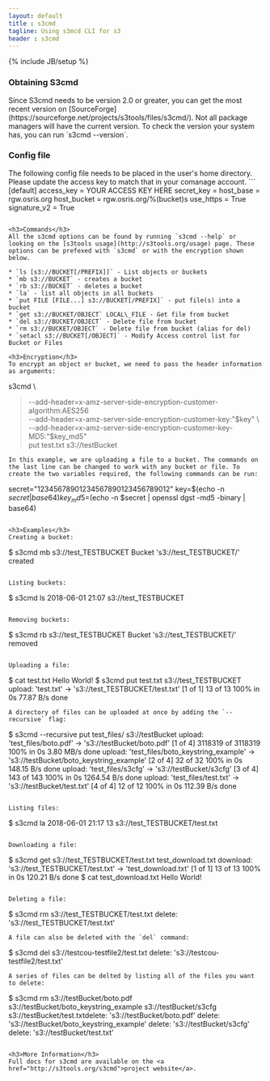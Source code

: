 ```yaml
---
layout: default
title : s3cmd
tagline: Using s3mcd CLI for s3
header : s3cmd
---
```


{% include JB/setup %}

<h3>Obtaining S3cmd</h3>
Since S3cmd needs to be version 2.0 or greater, you can get the most recent version on [SourceForge](https://sourceforge.net/projects/s3tools/files/s3cmd/). Not all package managers will have the current version. To check the version your system has, you can run `s3cmd --version`.

<h3>Config file</h3>
The following config file needs to be placed in the user's home directory. Please update the access key to match that in your comanage account.
```
[default]
access_key   = YOUR ACCESS KEY HERE
secret_key   =
host_base    = rgw.osris.org
host_bucket  = rgw.osris.org/%(bucket)s
use_https    = True
signature_v2 = True

```

<h3>Commands</h3>
All the s3cmd options can be found by running `s3cmd --help` or looking on the [s3tools usage](http://s3tools.org/usage) page. These options can be prefexed with `s3cmd` or with the encryption shown below.

* `ls [s3://BUCKET[/PREFIX]]` - List objects or buckets
* `mb s3://BUCKET` - creates a bucket
* `rb s3://BUCKET` - deletes a bucket
* `la` - list all objects in all buckets
* `put FILE [FILE...] s3://BUCKET[/PREFIX]` - put file(s) into a bucket
* `get s3://BUCKET/OBJECT` LOCAL\_FILE - Get file from bucket
* `del s3://BUCKET/OBJECT` - Delete file from bucket
* `rm s3://BUCKET/OBJECT` - Delete file from bucket (alias for del)
* `setacl s3://BUCKET[/OBJECT]` - Modify Access control list for Bucket or Files

<h3>Encryption</h3>
To encrypt an object or bucket, we need to pass the header information as arguments:
```
s3cmd \
> --add-header=x-amz-server-side-encryption-customer-algorithm:AES256 \
> --add-header=x-amz-server-side-encryption-customer-key:"$key" \
> --add-header=x-amz-server-side-encryption-customer-key-MD5:"$key_md5" \
> put test.txt s3://testBucket
```
In this example, we are uploading a file to a bucket. The commands on the last line can be changed to work with any bucket or file. To create the two variables required, the following commands can be run:
```
secret="12345678901234567890123456789012"
key=$(echo -n $secret | base64)
key_md5=$(echo -n $secret | openssl dgst -md5 -binary | base64)
```

<h3>Examples</h3>
Creating a bucket:
```
$ s3cmd mb s3://test_TESTBUCKET
Bucket 's3://test_TESTBUCKET/' created
```

Listing buckets:
```
$ s3cmd ls
2018-06-01 21:07  s3://test_TESTBUCKET
```

Removing buckets:
```
$ s3cmd rb s3://test_TESTBUCKET
Bucket 's3://test_TESTBUCKET/' removed
```

Uploading a file:
```
$ cat test.txt 
Hello World!
$ s3cmd put test.txt s3://test_TESTBUCKET
upload: 'test.txt' -> 's3://test_TESTBUCKET/test.txt'  [1 of 1]
 13 of 13   100% in    0s    77.87 B/s  done
```
A directory of files can be uploaded at once by adding the `--recursive` flag:
```
$ s3cmd --recursive put test_files/ s3://testBucket
upload: 'test_files/boto.pdf' -> 's3://testBucket/boto.pdf'  [1 of 4]
 3118319 of 3118319   100% in    0s     3.80 MB/s  done
upload: 'test_files/boto_keystring_example' -> 's3://testBucket/boto_keystring_example'  [2 of 4]
 32 of 32   100% in    0s   148.15 B/s  done
upload: 'test_files/s3cfg' -> 's3://testBucket/s3cfg'  [3 of 4]
 143 of 143   100% in    0s  1264.54 B/s  done
upload: 'test_files/test.txt' -> 's3://testBucket/test.txt'  [4 of 4]
 12 of 12   100% in    0s   112.39 B/s  done
```

Listing files:
```
$ s3cmd la
2018-06-01 21:17        13   s3://test_TESTBUCKET/test.txt
```

Downloading a file:
```
$ s3cmd get s3://test_TESTBUCKET/test.txt test_download.txt
download: 's3://test_TESTBUCKET/test.txt' -> 'test_download.txt'  [1 of 1]
 13 of 13   100% in    0s   120.21 B/s  done
$ cat test_download.txt 
Hello World!
```

Deleting a file:
```
$ s3cmd rm s3://test_TESTBUCKET/test.txt
delete: 's3://test_TESTBUCKET/test.txt'
```
A file can also be deleted with the `del` command:
```
$ s3cmd del s3://testcou-testfile2/test.txt
delete: 's3://testcou-testfile2/test.txt'
```
A series of files can be delted by listing all of the files you want to delete:
```
$ s3cmd rm s3://testBucket/boto.pdf s3://testBucket/boto_keystring_example s3://testBucket/s3cfg s3://testBucket/test.txtdelete: 's3://testBucket/boto.pdf'
delete: 's3://testBucket/boto_keystring_example'
delete: 's3://testBucket/s3cfg'
delete: 's3://testBucket/test.txt'
```

<h3>More Information</h3>
Full docs for s3cmd are available on the <a href="http://s3tools.org/s3cmd">project website</a>.
